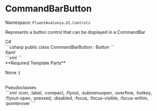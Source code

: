 # CommandBarButton
Namespace: `FluentAvalonia.UI.Controls`

Represents a button control that can be displayed in a CommandBar

<div class="code-example" markdown="1">
C#
</div>
```csharp
public class CommandBarButton : Button
```

<br />
<div class="code-example" markdown="1">
Xaml
</div>
```xml
<ui:CommandBarButton />
```

<br />
**Required Template Parts**

None :)


<br />

<div class="code-example" markdown="1">
Pseudoclasses
</div>
```xml
:icon, :label, :compact, :flyout, :submenuopen, :overflow, :hotkey, :flyout-open, :pressed, :disabled, :focus, :focus-visible, :focus-within, :pointerover
```
<br />